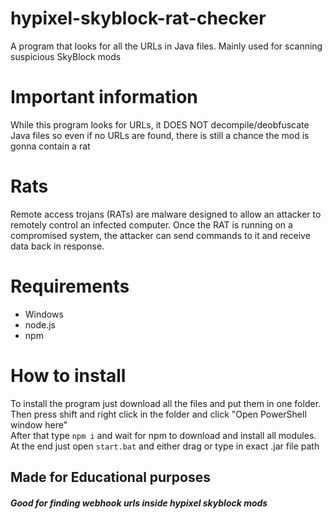 # hypixel-skyblock-rat-checker
A program that looks for all the URLs in Java files. Mainly used for scanning suspicious SkyBlock mods

# Important information
While this program looks for URLs, it DOES NOT decompile/deobfuscate Java files so even if no URLs are found, there is still a chance the mod is gonna contain a rat 

# Rats
Remote access trojans (RATs) are malware designed to allow an attacker to remotely control an infected computer. Once the RAT is running on a compromised system, the attacker can send commands to it and receive data back in response. 

# Requirements
- Windows
- node.js
- npm

# How to install
To install the program just download all the files and put them in one folder. Then press shift and right click in the folder and click "Open PowerShell window here"<br>
After that type `npm i` and wait for npm to download and install all modules.<br>
At the end just open `start.bat` and either drag or type in exact .jar file path

## Made for Educational purposes
##### Good for finding webhook urls inside hypixel skyblock mods
